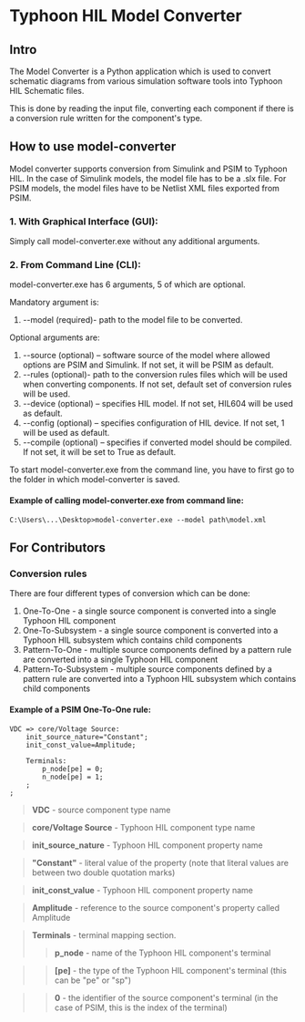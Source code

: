 # Typhoon HIL Model Converter

## Intro

The Model Converter is a Python application which is used to convert 
schematic diagrams from various simulation software tools into Typhoon HIL Schematic files.

This is done by reading the input file, converting each component if there is a conversion 
rule written for the component's type.

## How to use model-converter

Model converter supports conversion from Simulink and PSIM to Typhoon HIL. In the case of Simulink models, 
the model file has to be a .slx file. For PSIM models, the model files have to be Netlist XML files exported from PSIM.

### 1. With Graphical Interface (GUI):

Simply call model-converter.exe without any additional arguments.

### 2. From Command Line (CLI):

model-converter.exe has 6 arguments, 5 of which are optional.

Mandatory argument is:
1. --model (required)- path to the model file to be converted.

Optional arguments are: 
1. --source (optional) – software source of the model where allowed options are PSIM and Simulink. If not set, it will be PSIM as default.
2. --rules (optional)- path to the conversion rules files which will be used when converting components. If not set, default set of conversion rules will be used.
3. --device (optional) – specifies HIL model. If not set, HIL604 will be used as default.
4. --config (optional) – specifies configuration of HIL device. If not set, 1 will be used as default.
5. --compile (optional) – specifies if converted model should be compiled. If not set, it will be set to True as default.

To start model-converter.exe from the command line, you have to first go to the folder in which model-converter is saved. 

#### Example of calling model-converter.exe from command line:
  ``C:\Users\...\Desktop>model-converter.exe --model path\model.xml``
  
## For Contributors
  
### Conversion rules 

There are four different types of conversion which can be done:
1. One-To-One - a single source component is converted 
                into a single Typhoon HIL component
2. One-To-Subsystem - a single source component is converted into a
                      Typhoon HIL subsystem which contains child components
3. Pattern-To-One - multiple source components defined by a pattern rule are 
                    converted into a single Typhoon HIL component 
4. Pattern-To-Subsystem - multiple source components defined by a pattern rule
                         are converted into a Typhoon HIL subsystem which contains child components


#### Example of a PSIM One-To-One rule:
    VDC => core/Voltage Source:
        init_source_nature="Constant";
        init_const_value=Amplitude;

        Terminals:
            p_node[pe] = 0;
            n_node[pe] = 1;
        ;
    ;

> **VDC** - source component type name

> **core/Voltage Source** - Typhoon HIL component type name

> **init_source_nature** - Typhoon HIL component property name

> **"Constant"** - literal value of the property
                   (note that literal values are between two double quotation marks)
                   
> **init_const_value** - Typhoon HIL component property name

> **Amplitude** - reference to the source component's property called Amplitude

> **Terminals** - terminal mapping section.
>> **p_node** - name of the Typhoon HIL component's terminal

>> **[pe]** - the type of the Typhoon HIL component's terminal (this can be "pe" or "sp")

>> **0** - the identifier of the source component's terminal (in the case of PSIM, this is the index of the terminal)  
